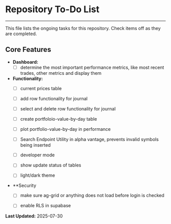 # Repository To-Do List

---

This file lists the ongoing tasks for this repository. Check items off as they are completed.

## Core Features

* **Dashboard:**
    * [ ] determine the most important performance metrics, like most recent trades, other metrics and display them
* **Functionality:**
    * [ ] current prices table
    * [ ] add row functionality for journal
    * [ ] select and delete row functionality for journal
    * [ ] create portfoloio-value-by-day table
    * [ ] plot portfolio-value-by-day in performance
    * [ ] Search Endpoint Utility in alpha vantage, prevents invalid symbols being inserted
    * [ ] developer mode
    * [ ] show update status of tables
    * [ ] light/dark theme
    

* **Security
    * [ ] make sure ag-grid or anything does not load before login is checked
    * [ ] enable RLS in supabase
    


**Last Updated:** 2025-07-30